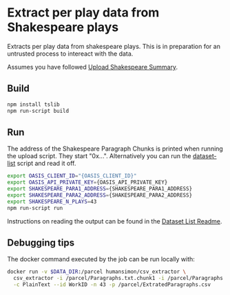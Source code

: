 # Extract per play data from Shakespeare plays

Extracts per play data from shakespeare plays. This is in preparation for an
untrusted process to intereact with the data.

Assumes you have followed [Upload Shakespeare Summary](../file-upload/scropts/upload-oss.sh).

## Build

```bash
npm install tslib
npm run-script build
```

## Run

The address of the Shakespeare Paragraph Chunks is printed when running the upload script.
They start "0x...".
Alternatively you can run the [dataset-list](../dataset-list/) script and read it off.

```bash
export OASIS_CLIENT_ID="{OASIS_CLIENT_ID}"
export OASIS_API_PRIVATE_KEY={OASIS_API_PRIVATE_KEY}
export SHAKESPEARE_PARA1_ADDRESS={SHAKESPEARE_PARA1_ADDRESS}
export SHAKESPEARE_PARA2_ADDRESS={SHAKESPEARE_PARA2_ADDRESS}
export SHAKESPEARE_N_PLAYS=43
npm run-script run
```

Instructions on reading the output can be found in the [Dataset List Readme](../dataset-list/).

## Debugging tips

The docker command executed by the job can be run locally with:

```bash
docker run -v $DATA_DIR:/parcel humansimon/csv_extractor \
  csv_extractor -i /parcel/Paragraphs.txt.chunk1 -i /parcel/Paragraphs.txt.chunk2 \
  -c PlainText --id WorkID -n 43 -p /parcel/ExtratedParagraphs.csv
```
